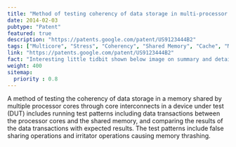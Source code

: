 ```yaml
---
title: "Method of testing coherency of data storage in multi-processor shared memory system"
date: 2014-02-03
pubtype: "Patent"
featured: true
description: "https://patents.google.com/patent/US9123444B2"
tags: ["Multicore", "Stress", "Coherency", "Shared Memory", "Cache", "Microprocessor", "Verification"]
link: "https://patents.google.com/patent/US9123444B2"
fact: "Interesting little tidbit shown below image on summary and detail page"
weight: 400
sitemap:
  priority : 0.8
---
```


A method of testing the coherency of data storage in a memory shared by multiple processor cores through core interconnects in a device under test (DUT) includes running test patterns including data transactions between the processor cores and the shared memory, and comparing the results of the data transactions with expected results. The test patterns include false sharing operations and irritator operations causing memory thrashing.
